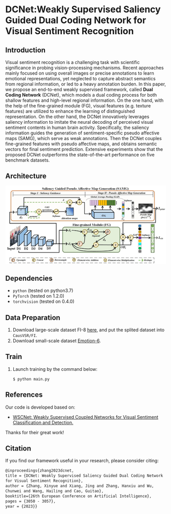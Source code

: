# DCNet:Weakly Supervised Saliency Guided Dual Coding Network for Visual Sentiment Recognition

## Introduction
Visual sentiment recognition is a challenging task with scientific significance in probing vision-processing mechanisms. Recent approaches mainly focused on using overall images or precise annotations to learn emotional representations, yet neglected to capture abstract semantics from regional information, or led to a heavy annotation burden. In this paper, we propose an end-to-end weakly supervised framework, called **Dual Coding Network** (DCNet), which models a dual coding process for both shallow features and high-level regional information. On the one hand, with the help of the fine-grained module (FG), visual features (e.g. texture features) are utilized to enhance the learning of distinguished representation. On the other hand, the DCNet innovatively leverages saliency information to imitate the neural decoding of perceived visual sentiment contents in human brain activity. Specifically, the saliency information guides the generation of sentiment-specific pseudo affective maps (SAMG), which serve as weak annotations. Then the DCNet couples fine-grained features with pseudo affective maps, and obtains semantic vectors for final sentiment prediction. Extensive experiments show that the proposed DCNet outperforms the state-of-the-art performance on five benchmark datasets. 

## Architecture
![](https://github.com/xyzhangw/DCNet/blob/main/framework.jpg)

## Dependencies
- <code>python</code> (tested on python3.7)
- <code>PyTorch</code>  (tested on 1.2.0)
- <code>torchvision</code>  (tested on 0.4.0)


## Data Preparation
 1. Download large-scale dataset FI-8 [here](https://drive.google.com/drive/folders/1gz5WhybpFT7F3YJ8Hl-6gxYWq12Gmbax?usp=drive_link), and put the splited dataset into <code>CausVSR/FI</code>.
 2. Download small-scale dataset [Emotion-6](http://chenlab.ece.cornell.edu/downloads.html).


## Train
1. Launch training by the command below:
   ```
   $ python main.py
   ```
  
## References
Our code is developed based on:
- [WSCNet: Weakly Supervised Coupled Networks for Visual Sentiment Classification and Detection.](https://ieeexplore.ieee.org/document/8825564)

Thanks for their great work!


## Citation
If you find our framework useful in your research, please consider citing:
```
@inproceedings{zhang2023dcnet, 
title = {DCNet: Weakly Supervised Saliency Guided Dual Coding Network for Visual Sentiment Recognition}, 
author = {Zhang, Xinyue and Xiang, Jing and Zhang, Hanxiu and Wu, Chunwei and Wang, Hailing and Cao, Guitao}, 
booktitle={26th European Conference on Artificial Intelligence}, 
pages = {3050 - 3057}, 
year = {2023}}

```
